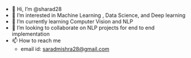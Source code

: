 - 👋 Hi, I’m @sharad28
- 👀 I’m interested in Machine Learning , Data Science, and Deep learning
- 🌱 I’m currently learning Computer Vision and NLP
- 💞️ I’m looking to collaborate on NLP projects for end to end implementation
- 📫 How to reach me 
  - email id: saradmishra28@gmail.com

<!---
sharad28/sharad28 is a ✨ special ✨ repository because its `README.md` (this file) appears on your GitHub profile.
You can click the Preview link to take a look at your changes.
--->
